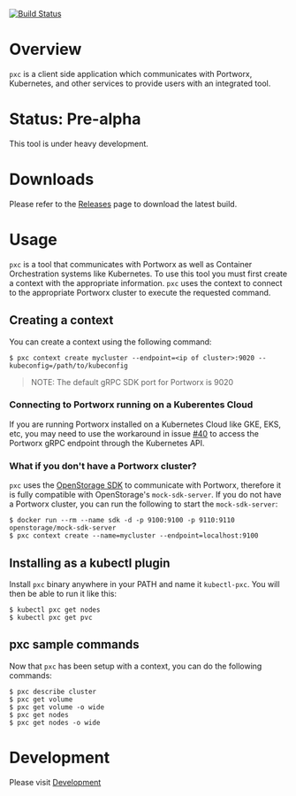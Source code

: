 [![Build Status](https://travis-ci.org/portworx/pxc.svg?branch=master)](https://travis-ci.org/portworx/pxc)

# Overview
`pxc` is a client side application which communicates with Portworx, Kubernetes,
and other services to provide users with an integrated tool.

# Status: Pre-alpha
This tool is under heavy development.

# Downloads
Please refer to the [Releases](https://github.com/portworx/pxc/releases) page to
download the latest build.

# Usage
`pxc` is a tool that communicates with Portworx as well as Container
Orchestration systems like Kubernetes. To use this tool you must first create a
context with the appropriate information. `pxc` uses the context to connect to
the appropriate Portworx cluster to execute the requested command.

## Creating a context
You can create a context using the following command:

```
$ pxc context create mycluster --endpoint=<ip of cluster>:9020 --kubeconfig=/path/to/kubeconfig
```

> NOTE: The default gRPC SDK port for Portworx is 9020

### Connecting to Portworx running on a Kuberentes Cloud
If you are running Portworx installed on a Kubernetes Cloud like GKE, EKS, etc,
you may need to use the workaround in issue
[#40](https://github.com/portworx/pxc/issues/40) to access the Portworx gRPC
endpoint through the Kubernetes API.

### What if you don't have a Portworx cluster?
`pxc` uses the [OpenStorage SDK](https://libopenstorage.github.io) to communicate
with Portworx, therefore it is fully compatible with OpenStorage's
`mock-sdk-server`. If you do not have a Portworx cluster, you can run the
following to start the `mock-sdk-server`:

```
$ docker run --rm --name sdk -d -p 9100:9100 -p 9110:9110 openstorage/mock-sdk-server
$ pxc context create --name=mycluster --endpoint=localhost:9100
```

## Installing as a kubectl plugin
Install `pxc` binary anywhere in your PATH and name it `kubectl-pxc`. You will
then be able to run it like this:

```
$ kubectl pxc get nodes
$ kubectl pxc get pvc
```

## pxc sample commands
Now that `pxc` has been setup with a context, you can do the following commands:

```
$ pxc describe cluster
$ pxc get volume
$ pxc get volume -o wide
$ pxc get nodes
$ pxc get nodes -o wide
```

# Development
Please visit [Development](docs/devel.md)

